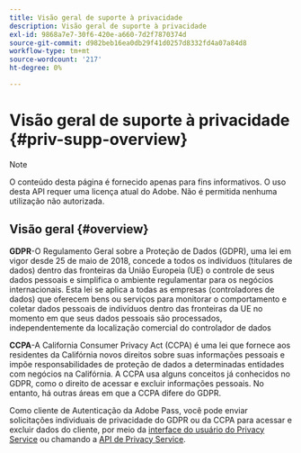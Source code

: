 ```yaml
---
title: Visão geral de suporte à privacidade
description: Visão geral de suporte à privacidade
exl-id: 9868a7e7-30f6-420e-a660-7d2f7870374d
source-git-commit: d982beb16ea0db29f41d0257d8332fd4a07a84d8
workflow-type: tm+mt
source-wordcount: '217'
ht-degree: 0%

---
```


# Visão geral de suporte à privacidade {#priv-supp-overview}

>[!NOTE]
>
>O conteúdo desta página é fornecido apenas para fins informativos. O uso desta API requer uma licença atual do Adobe. Não é permitida nenhuma utilização não autorizada.

## Visão geral {#overview}

**GDPR**-O Regulamento Geral sobre a Proteção de Dados (GDPR), uma lei em vigor desde 25 de maio de 2018, concede a todos os indivíduos (titulares de dados) dentro das fronteiras da União Europeia (UE) o controle de seus dados pessoais e simplifica o ambiente regulamentar para os negócios internacionais. Esta lei se aplica a todas as empresas (controladores de dados) que oferecem bens ou serviços para monitorar o comportamento e coletar dados pessoais de indivíduos dentro das fronteiras da UE no momento em que seus dados pessoais são processados, independentemente da localização comercial do controlador de dados

**CCPA**-A California Consumer Privacy Act (CCPA) é uma lei que fornece aos residentes da Califórnia novos direitos sobre suas informações pessoais e impõe responsabilidades de proteção de dados a determinadas entidades com negócios na Califórnia. A CCPA usa alguns conceitos já conhecidos no GDPR, como o direito de acessar e excluir informações pessoais. No entanto, há outras áreas em que a CCPA difere do GDPR.

Como cliente de Autenticação da Adobe Pass, você pode enviar solicitações individuais de privacidade do GDPR ou da CCPA para acessar e excluir dados do cliente, por meio da [interface do usuário do Privacy Service](https://www.adobe.io/apis/experiencecloud/gdpr/docs/alldocs.html#!api-specification/markdown/narrative/tutorials/privacy_service_tutorial/privacy_service_ui_tutorial.md) ou chamando a [API de Privacy Service](https://www.adobe.io/apis/experiencecloud/gdpr/docs/alldocs.html#!api-specification/markdown/narrative/tutorials/privacy_service_tutorial/privacy_service_api_tutorial.md).

<!--

>[!MORELIKETHIS]
>
>* [Privacy Services Overview](https://www.adobe.io/apis/experiencecloud/gdpr/docs/alldocs.html#!api-specification/markdown/narrative/technical_overview/privacy_service_overview/privacy_service_overview.md)
>* [Privacy Service API documentation](https://www.adobe.io/apis/experiencecloud/gdpr.html)
-->
